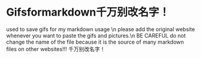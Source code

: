 # Gifsformarkdown千万别改名字！
used to save gifs for my markdown usage \n
please add the original website whenever you want to paste the gifs and pictures.\n
BE CAREFUL do not change the name of the file because it is the source of many markdown files on other websites!!!
千万别改名字！

